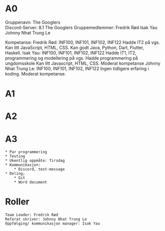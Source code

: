 # A0
Gruppenavn: The Googlers	
Discord-Server: 8.1 The Googlers
Gruppemedlemmer:
	Fredrik Rød
	Isak Yau
	Johnny Nhat Trung Le

Kompetanse:
	Fredrik Rød:
		INF100, INF101, INF102, INF122
			Hadde IT2 på vgs.
		Kan litt JavaScript, HTML, CSS. Kan godt Java, Python, Dart, Flutter, Haskell.
	Isak Yau:
		INF100, INF101, INF102, INF122
    Hadde IT1, IT2, programmering og modellering på vgs. Hadde programmering på ungdomsskole
		Kan litt Javascript, HTML, CSS. Moderat kompetanse
	Johnny Nhat Trung Le:
		 INF100, INF101, INF102, INF122
		 Ingen tidligere erfaring i koding. Moderat kompetanse.

# A1

# A2

# A3
    * Par programmering
    * Testing
    * Ukentlig oppmåte: Tirsdag
    * Kommunikasjon:
        * Discord, text-message
    * Deling;
        * Git
        * Word document

# Roller
    Team Leader: Fredrik Rød
    Referat skriver: Johnny Nhat Trung Le
    Oppfølging/ kommunikasjon manager: Isak Yau


